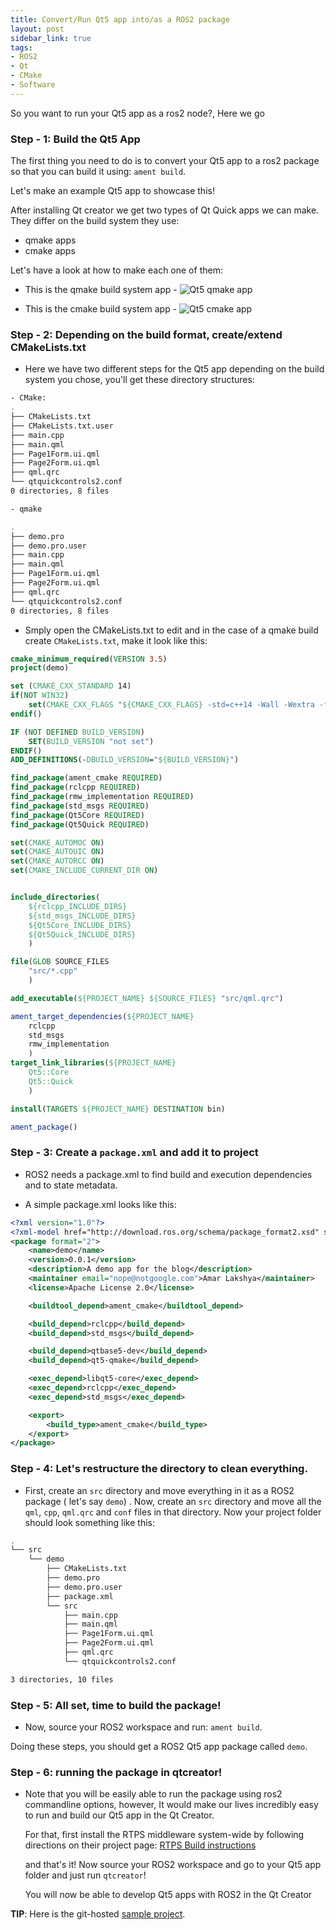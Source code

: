 ```yaml
---
title: Convert/Run Qt5 app into/as a ROS2 package
layout: post
sidebar_link: true
tags:
- ROS2
- Qt
- CMake
- Software
---
```


So you want to run your Qt5 app as a ros2 node?, Here we go


### Step - 1: Build the Qt5 App

The first thing you need to do is to convert your Qt5 app to a ros2 package so that you can build it using: `ament build`.

Let's make an example Qt5 app to showcase this!

After installing Qt creator we get two types of Qt Quick apps we can make. They differ on the build system they use:

- qmake apps
- cmake apps

Let's have a look at how to make each one of them:

- This is the qmake build system app -
![Qt5 qmake app](/images/qt5_qmake_app.gif)

- This is the cmake build system app -
![Qt5 cmake app](/images/qt5_cmake_app.gif)

### Step - 2: Depending on the build format, create/extend CMakeLists.txt




- Here we have two different steps for the Qt5 app depending on the build system you chose, you'll get these directory structures:
```bash
- CMake:
.
├── CMakeLists.txt
├── CMakeLists.txt.user
├── main.cpp
├── main.qml
├── Page1Form.ui.qml
├── Page2Form.ui.qml
├── qml.qrc
└── qtquickcontrols2.conf
0 directories, 8 files
```

```bash
- qmake
```

```bash
.
├── demo.pro
├── demo.pro.user
├── main.cpp
├── main.qml
├── Page1Form.ui.qml
├── Page2Form.ui.qml
├── qml.qrc
└── qtquickcontrols2.conf
0 directories, 8 files

```
- Smply open the CMakeLists.txt to edit and in the case of a qmake build create `CMakeLists.txt`, make it look like this:

```cmake
cmake_minimum_required(VERSION 3.5)
project(demo)

set (CMAKE_CXX_STANDARD 14)
if(NOT WIN32)
	set(CMAKE_CXX_FLAGS "${CMAKE_CXX_FLAGS} -std=c++14 -Wall -Wextra -fPIC")
endif()

IF (NOT DEFINED BUILD_VERSION)
	SET(BUILD_VERSION "not set")
ENDIF()
ADD_DEFINITIONS(-DBUILD_VERSION="${BUILD_VERSION}")

find_package(ament_cmake REQUIRED)
find_package(rclcpp REQUIRED)
find_package(rmw_implementation REQUIRED)
find_package(std_msgs REQUIRED)
find_package(Qt5Core REQUIRED)
find_package(Qt5Quick REQUIRED)

set(CMAKE_AUTOMOC ON)
set(CMAKE_AUTOUIC ON)
set(CMAKE_AUTORCC ON)
set(CMAKE_INCLUDE_CURRENT_DIR ON)


include_directories(
	${rclcpp_INCLUDE_DIRS}
	${std_msgs_INCLUDE_DIRS}
	${Qt5Core_INCLUDE_DIRS}
	${Qt5Quick_INCLUDE_DIRS}
	)

file(GLOB SOURCE_FILES
	"src/*.cpp"
	)

add_executable(${PROJECT_NAME} ${SOURCE_FILES} "src/qml.qrc")

ament_target_dependencies(${PROJECT_NAME}
	rclcpp
	std_msgs
	rmw_implementation
	)
target_link_libraries(${PROJECT_NAME}
	Qt5::Core
	Qt5::Quick
	)

install(TARGETS ${PROJECT_NAME} DESTINATION bin)

ament_package()
```

### Step - 3: Create a `package.xml` and add it to project
- ROS2 needs a package.xml to find build and execution dependencies and to state metadata.


- A simple package.xml looks like this:
```xml
<?xml version="1.0"?>
<?xml-model href="http://download.ros.org/schema/package_format2.xsd" schematypens="http://www.w3.org/2001/XMLSchema"?>
<package format="2">
	<name>demo</name>
	<version>0.0.1</version>
	<description>A demo app for the blog</description>
	<maintainer email="nope@notgoogle.com">Amar Lakshya</maintainer>
	<license>Apache License 2.0</license>

	<buildtool_depend>ament_cmake</buildtool_depend>

	<build_depend>rclcpp</build_depend>
	<build_depend>std_msgs</build_depend>

	<build_depend>qtbase5-dev</build_depend>
	<build_depend>qt5-qmake</build_depend>

	<exec_depend>libqt5-core</exec_depend>
	<exec_depend>rclcpp</exec_depend>
	<exec_depend>std_msgs</exec_depend>

	<export>
		<build_type>ament_cmake</build_type>
	</export>
</package>
```

### Step - 4: Let's restructure the directory to clean everything.

- First, create an `src` directory and move everything in it as a ROS2 package ( let's say `demo`) . Now, create an `src` directory and move all the `qml`, `cpp`, `qml.qrc` and `conf` files in that directory. Now your project folder should look something like this:
```bash
.
└── src
    └── demo
        ├── CMakeLists.txt
        ├── demo.pro
        ├── demo.pro.user
        ├── package.xml
        └── src
            ├── main.cpp
            ├── main.qml
            ├── Page1Form.ui.qml
            ├── Page2Form.ui.qml
            ├── qml.qrc
            └── qtquickcontrols2.conf

3 directories, 10 files
```

### Step - 5: All set, time to build the package!

- Now, source your ROS2 workspace and run: `ament build`.

Doing these steps, you should get a ROS2 Qt5 app package called `demo`.

### Step - 6: running the package in qtcreator!

- Note that you will be easily able to run the package using ros2 commandline options, however, It would make our lives
   incredibly easy to run and build our Qt5 app in the Qt Creator.
	 
	 For that, first install the RTPS middleware system-wide by following directions on their project page: 
	 [RTPS Build instructions](https://github.com/eProsima/Fast-RTPS#installation-from-source)
	 
	 and that's it! Now source your ROS2 workspace and go to your Qt5 app folder and just run `qtcreator`!
	 
	 You will now be able to develop Qt5 apps with ROS2 in the Qt Creator

**TIP**: Here is the git-hosted [sample project](https://github.com/amar-laksh/ros2qt_demo).




